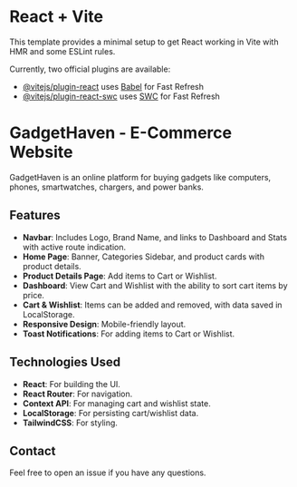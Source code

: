 # React + Vite

This template provides a minimal setup to get React working in Vite with HMR and some ESLint rules.

Currently, two official plugins are available:

- [@vitejs/plugin-react](https://github.com/vitejs/vite-plugin-react/blob/main/packages/plugin-react/README.md) uses [Babel](https://babeljs.io/) for Fast Refresh
- [@vitejs/plugin-react-swc](https://github.com/vitejs/vite-plugin-react-swc) uses [SWC](https://swc.rs/) for Fast Refresh

# GadgetHaven - E-Commerce Website

GadgetHaven is an online platform for buying gadgets like computers, phones, smartwatches, chargers, and power banks.

## Features

- **Navbar**: Includes Logo, Brand Name, and links to Dashboard and Stats with active route indication.
- **Home Page**: Banner, Categories Sidebar, and product cards with product details.
- **Product Details Page**: Add items to Cart or Wishlist.
- **Dashboard**: View Cart and Wishlist with the ability to sort cart items by price.
- **Cart & Wishlist**: Items can be added and removed, with data saved in LocalStorage.
- **Responsive Design**: Mobile-friendly layout.
- **Toast Notifications**: For adding items to Cart or Wishlist.

## Technologies Used

- **React**: For building the UI.
- **React Router**: For navigation.
- **Context API**: For managing cart and wishlist state.
- **LocalStorage**: For persisting cart/wishlist data.
- **TailwindCSS**: For styling.

## Contact

Feel free to open an issue if you have any questions.
